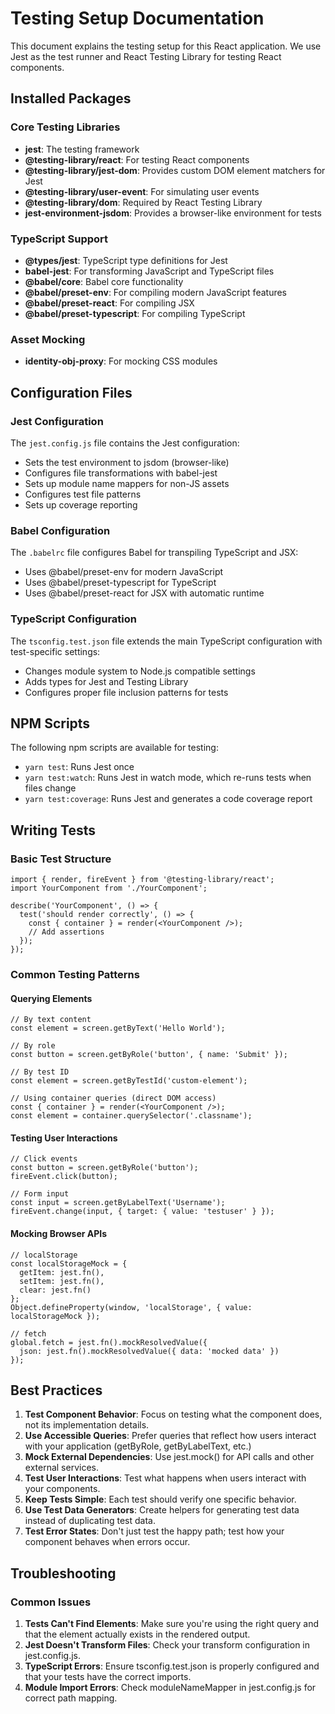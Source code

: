 # Testing Setup Documentation

This document explains the testing setup for this React application. We use Jest as the test runner and React Testing Library for testing React components.

## Installed Packages

### Core Testing Libraries
- **jest**: The testing framework
- **@testing-library/react**: For testing React components
- **@testing-library/jest-dom**: Provides custom DOM element matchers for Jest
- **@testing-library/user-event**: For simulating user events
- **@testing-library/dom**: Required by React Testing Library
- **jest-environment-jsdom**: Provides a browser-like environment for tests

### TypeScript Support
- **@types/jest**: TypeScript type definitions for Jest
- **babel-jest**: For transforming JavaScript and TypeScript files
- **@babel/core**: Babel core functionality
- **@babel/preset-env**: For compiling modern JavaScript features
- **@babel/preset-react**: For compiling JSX
- **@babel/preset-typescript**: For compiling TypeScript

### Asset Mocking
- **identity-obj-proxy**: For mocking CSS modules

## Configuration Files

### Jest Configuration
The `jest.config.js` file contains the Jest configuration:
- Sets the test environment to jsdom (browser-like)
- Configures file transformations with babel-jest
- Sets up module name mappers for non-JS assets
- Configures test file patterns
- Sets up coverage reporting

### Babel Configuration
The `.babelrc` file configures Babel for transpiling TypeScript and JSX:
- Uses @babel/preset-env for modern JavaScript
- Uses @babel/preset-typescript for TypeScript
- Uses @babel/preset-react for JSX with automatic runtime

### TypeScript Configuration
The `tsconfig.test.json` file extends the main TypeScript configuration with test-specific settings:
- Changes module system to Node.js compatible settings
- Adds types for Jest and Testing Library
- Configures proper file inclusion patterns for tests

## NPM Scripts

The following npm scripts are available for testing:
- `yarn test`: Runs Jest once
- `yarn test:watch`: Runs Jest in watch mode, which re-runs tests when files change
- `yarn test:coverage`: Runs Jest and generates a code coverage report

## Writing Tests

### Basic Test Structure
```tsx
import { render, fireEvent } from '@testing-library/react';
import YourComponent from './YourComponent';

describe('YourComponent', () => {
  test('should render correctly', () => {
    const { container } = render(<YourComponent />);
    // Add assertions
  });
});
```

### Common Testing Patterns

#### Querying Elements
```tsx
// By text content
const element = screen.getByText('Hello World');
```
```tsx
// By role
const button = screen.getByRole('button', { name: 'Submit' });
```
```tsx
// By test ID
const element = screen.getByTestId('custom-element');
```
```tsx
// Using container queries (direct DOM access)
const { container } = render(<YourComponent />);
const element = container.querySelector('.classname');
```

#### Testing User Interactions
```tsx
// Click events
const button = screen.getByRole('button');
fireEvent.click(button);

// Form input
const input = screen.getByLabelText('Username');
fireEvent.change(input, { target: { value: 'testuser' } });
```

#### Mocking Browser APIs
```tsx
// localStorage
const localStorageMock = {
  getItem: jest.fn(),
  setItem: jest.fn(),
  clear: jest.fn()
};
Object.defineProperty(window, 'localStorage', { value: localStorageMock });

// fetch
global.fetch = jest.fn().mockResolvedValue({
  json: jest.fn().mockResolvedValue({ data: 'mocked data' })
});
```

## Best Practices

1. **Test Component Behavior**: Focus on testing what the component does, not its implementation details.
2. **Use Accessible Queries**: Prefer queries that reflect how users interact with your application (getByRole, getByLabelText, etc.)
3. **Mock External Dependencies**: Use jest.mock() for API calls and other external services.
4. **Test User Interactions**: Test what happens when users interact with your components.
5. **Keep Tests Simple**: Each test should verify one specific behavior.
6. **Use Test Data Generators**: Create helpers for generating test data instead of duplicating test data.
7. **Test Error States**: Don't just test the happy path; test how your component behaves when errors occur.

## Troubleshooting

### Common Issues

1. **Tests Can't Find Elements**: Make sure you're using the right query and that the element actually exists in the rendered output.
2. **Jest Doesn't Transform Files**: Check your transform configuration in jest.config.js.
3. **TypeScript Errors**: Ensure tsconfig.test.json is properly configured and that your tests have the correct imports.
4. **Module Import Errors**: Check moduleNameMapper in jest.config.js for correct path mapping.

